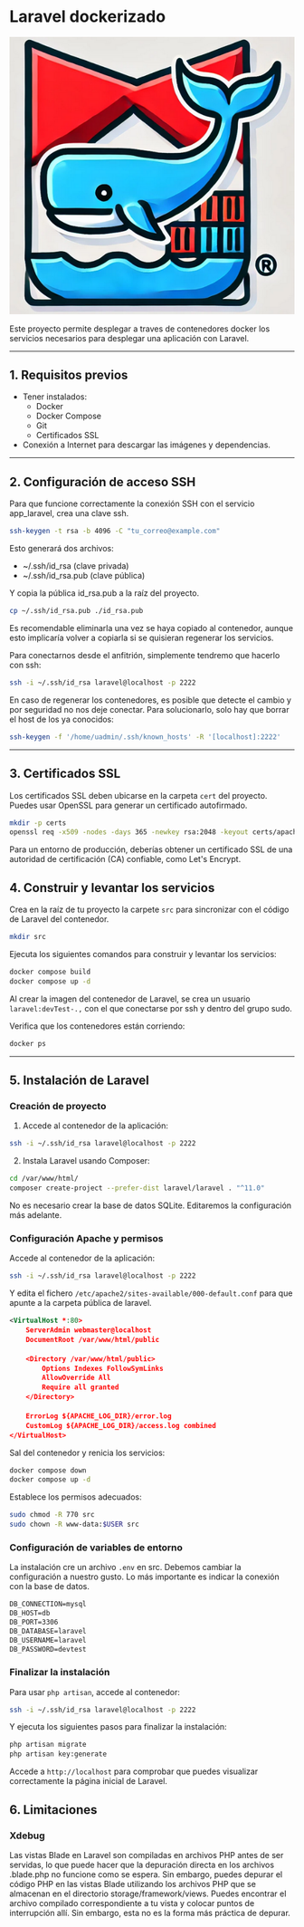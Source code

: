 # Laravel dockerizado

![laravel-docker](img/laravel-docker.png)

Este proyecto permite desplegar a traves de contenedores docker los servicios necesarios para desplegar una aplicación con Laravel.

---

## 1. Requisitos previos

- Tener instalados:
  - Docker
  - Docker Compose
  - Git
  - Certificados SSL
- Conexión a Internet para descargar las imágenes y dependencias.

---

## 2. Configuración de acceso SSH

Para que funcione correctamente la conexión SSH con el servicio app_laravel, crea una clave ssh.

```bash
ssh-keygen -t rsa -b 4096 -C "tu_correo@example.com"
```

Esto generará dos archivos:

   - ~/.ssh/id_rsa (clave privada)
   - ~/.ssh/id_rsa.pub (clave pública)

Y copia la pública id_rsa.pub a la raíz del proyecto.

```bash
cp ~/.ssh/id_rsa.pub ./id_rsa.pub
```

Es recomendable eliminarla una vez se haya copiado al contenedor, aunque esto implicaría volver a copiarla si se quisieran regenerar los servicios.

Para conectarnos desde el anfitrión, simplemente tendremo que hacerlo con ssh:

```bash
ssh -i ~/.ssh/id_rsa laravel@localhost -p 2222
```

En caso de regenerar los contenedores, es posible que detecte el cambio y por seguridad no nos deje conectar. Para solucionarlo, solo hay que borrar el host de los ya conocidos:

```bash
ssh-keygen -f '/home/uadmin/.ssh/known_hosts' -R '[localhost]:2222'
```

---

## 3. Certificados SSL

Los certificados SSL deben ubicarse en la carpeta `cert` del proyecto. Puedes usar OpenSSL para generar un certificado autofirmado.

```bash
mkdir -p certs
openssl req -x509 -nodes -days 365 -newkey rsa:2048 -keyout certs/apache-selfsigned.key -out certs/apache-selfsigned.crt
```

Para un entorno de producción, deberías obtener un certificado SSL de una autoridad de certificación (CA) confiable, como Let's Encrypt.

## 4. Construir y levantar los servicios

Crea en la raíz de tu proyecto la carpete `src` para sincronizar con el código de Laravel del contenedor.

```bash
mkdir src
```

Ejecuta los siguientes comandos para construir y levantar los servicios:

```bash
docker compose build
docker compose up -d
```

Al crear la imagen del contenedor de Laravel, se crea un usuario `laravel:devTest-.,` con el que conectarse por ssh y dentro del grupo sudo.

Verifica que los contenedores están corriendo:

```bash
docker ps
```

---

## 5. Instalación de Laravel

### Creación de proyecto

1. Accede al contenedor de la aplicación:

```bash
ssh -i ~/.ssh/id_rsa laravel@localhost -p 2222
```

2. Instala Laravel usando Composer:

```bash
cd /var/www/html/
composer create-project --prefer-dist laravel/laravel . "^11.0"
```

No es necesario crear la base de datos SQLite. Editaremos la configuración más adelante.

### Configuración Apache y permisos

Accede al contenedor de la aplicación:

```bash
ssh -i ~/.ssh/id_rsa laravel@localhost -p 2222
```

Y edita el fichero `/etc/apache2/sites-available/000-default.conf` para que apunte a la carpeta pública de laravel.

```xml
<VirtualHost *:80>
    ServerAdmin webmaster@localhost
    DocumentRoot /var/www/html/public

    <Directory /var/www/html/public>
        Options Indexes FollowSymLinks
        AllowOverride All
        Require all granted
    </Directory>

    ErrorLog ${APACHE_LOG_DIR}/error.log
    CustomLog ${APACHE_LOG_DIR}/access.log combined
</VirtualHost>
```

Sal del contenedor y renicia los servicios:

```bash
docker compose down
docker compose up -d
```

Establece los permisos adecuados:

```bash
sudo chmod -R 770 src
sudo chown -R www-data:$USER src
```

### Configuración de variables de entorno

La instalación cre un archivo `.env` en src. Debemos cambiar la configuración a nuestro gusto. Lo más importante es indicar la conexión con la base de datos.

```env
DB_CONNECTION=mysql
DB_HOST=db
DB_PORT=3306
DB_DATABASE=laravel
DB_USERNAME=laravel
DB_PASSWORD=devtest
```

### Finalizar la instalación

Para usar `php artisan`, accede al contenedor:

```bash
ssh -i ~/.ssh/id_rsa laravel@localhost -p 2222
```

Y ejecuta los siguientes pasos para finalizar la instalación:

```bash
php artisan migrate
php artisan key:generate
```

Accede a `http://localhost` para comprobar que puedes visualizar correctamente la página inicial de Laravel.

## 6. Limitaciones

### Xdebug

Las vistas Blade en Laravel son compiladas en archivos PHP antes de ser servidas, lo que puede hacer que la depuración directa en los archivos .blade.php no funcione como se espera. Sin embargo, puedes depurar el código PHP en las vistas Blade utilizando los archivos PHP que se almacenan en el directorio storage/framework/views. Puedes encontrar el archivo compilado correspondiente a tu vista y colocar puntos de interrupción allí. Sin embargo, esta no es la forma más práctica de depurar.

